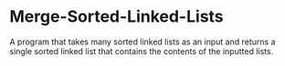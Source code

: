 # Merge-Sorted-Linked-Lists
A program that takes many sorted linked lists as an input and returns a single sorted linked list that contains the contents of the inputted lists.
